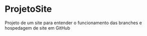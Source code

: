 # ProjetoSite
 Projeto de um site para entender o funcionamento das branches e hospedagem de site em GitHub
